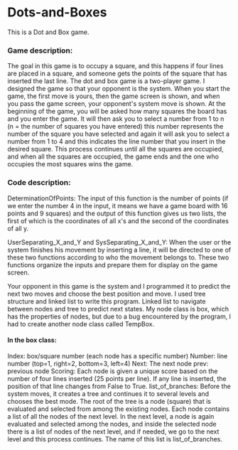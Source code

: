 # Dots-and-Boxes
This is a Dot and Box game.

### Game description:
The goal in this game is to occupy a square, and this happens if four lines are placed in a square, and someone gets the points of the square that has inserted the last line.
The dot and box game is a two-player game. I designed the game so that your opponent is the system.
When you start the game, the first move is yours, then the game screen is shown, and when you pass the game screen, your opponent's system move is shown.
At the beginning of the game, you will be asked how many squares the board has and you enter the game.
It will then ask you to select a number from 1 to n (n = the number of squares you have entered) this number represents the number of the square you have selected and again it will ask you to
select a number from 1 to 4 and this indicates the line number that you insert in the desired square.
This process continues until all the squares are occupied, and when all the squares are occupied, the game ends and the one who occupies the most squares wins the game.

### Code description:
DeterminationOfPoints: 
The input of this function is the number of points (if we enter the number 4 in the input, it means
we have a game board with 16 points and 9 squares) and the output of this function gives us two lists, the first of which is
the coordinates of all x's and the second of the coordinates of all y.

UserSeparating_X_and_Y and SysSeparating_X_and_Y:
When the user or the system finishes his movement by inserting a line, it will be directed to one of these two functions
according to who the movement belongs to. These two functions organize the inputs and prepare them for display on the game screen.

Your opponent in this game is the system and I programmed it to predict the next two moves and choose the best position and move.
I used tree structure and linked list to write this program.
Linked list to navigate between nodes and tree to predict next states.
My node class is box, which has the properties of nodes, but due to a bug encountered by the program, I had to create another node class called TempBox.
#### In the box class:
Index: box/square number (each node has a specific number)
Number: line number (top=1, right=2, bottom=3, left=4)
Next: The next node
prev: previous node
Scoring: Each node is given a unique score based on the number of four lines inserted (25 points per line).
If any line is inserted, the position of that line changes from False to True.
list_of_branches: Before the system moves, it creates a tree and continues it to several levels and chooses the best mode.
The root of the tree is a node (square) that is evaluated and selected
from among the existing nodes. Each node contains a list of all the nodes of the next level. In the next level,
a node is again evaluated and selected among the nodes, and inside the selected 
node there is a list of nodes of the next level, and if needed, we go to the next level and this process continues.
The name of this list is list_of_branches.



